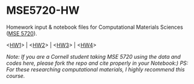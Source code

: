 # MSE5720-HW
Homework input & notebook files for Computational Materials Sciences ([MSE 5720](https://courses.cornell.edu/preview_course_nopop.php?catoid=31&coid=493002)). 

<[HW1](https://hanfengzhai.net/file/HW1_MSE5720.ipynb)> | <[HW2](https://hanfengzhai.net/file/HW2_MSE5720.ipynb)> | <[HW3]([https://hanfengzhai.net/file/HW3_MSE5720.ipynb])> | <[HW4](https://hanfengzhai.net/file/HW4_MSE5720_.ipynb)>

*Note: If you are a Cornell student taking MSE 5720 using the data and codes here, please fork the repo and cite properly in your Notebook:) PS: For these researching computational materials, I highly recommend this course.*

